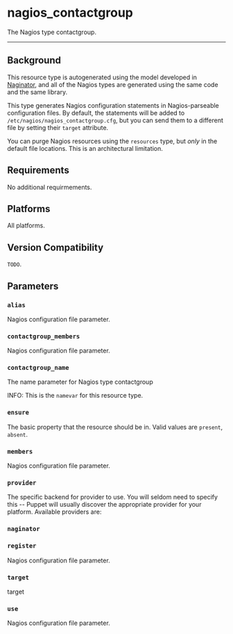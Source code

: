 nagios_contactgroup
===================

The Nagios type contactgroup.

* * *

Background
----------

This resource type is autogenerated
using the model developed in
[Naginator](http://projects.reductivelabs.com/projects/naginator),
and all of the Nagios types are generated using the same code and
the same library.

This type generates Nagios configuration statements in
Nagios-parseable configuration files. By default, the statements
will be added to `/etc/nagios/nagios_contactgroup.cfg`, but you can
send them to a different file by setting their `target` attribute.

You can purge Nagios resources using the `resources` type, but
*only* in the default file locations. This is an architectural
limitation.

Requirements
------------

No additional requirmements.

Platforms
---------

All platforms.

Version Compatibility
---------------------

`TODO`.

Parameters
----------

### `alias`

Nagios configuration file parameter.

### `contactgroup_members`

Nagios configuration file parameter.

### `contactgroup_name`

The name parameter for Nagios type contactgroup

INFO: This is the `namevar` for this resource type.

### `ensure`

The basic property that the resource should be in. Valid values are
`present`, `absent`.

### `members`

Nagios configuration file parameter.

### `provider`

The specific backend for provider to use. You will seldom need to
specify this -- Puppet will usually discover the appropriate
provider for your platform. Available providers are:

### `naginator`

### `register`

Nagios configuration file parameter.

### `target`

target

### `use`

Nagios configuration file parameter.


